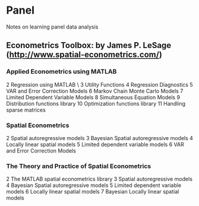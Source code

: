 # Panel
Notes on learning panel data analysis

## Econometrics Toolbox: by James P. LeSage (http://www.spatial-econometrics.com/)
### Applied Econometrics using MATLAB
 2 Regression using MATLAB \\
 3 Utility Functions 
 4 Regression Diagnostics 
 5 VAR and Error Correction Models 
 6 Markov Chain Monte Carlo Models 
 7 Limited Dependent Variable Models 
 8 Simultaneous Equation Models 
 9 Distribution functions library 
 10 Optimization functions library 
 11 Handling sparse matrices 
 
### Spatial Econometrics
 2 Spatial autoregressive models 
 3 Bayesian Spatial autoregressive models 
 4 Locally linear spatial models 
 5 Limited dependent variable models 
 6 VAR and Error Correction Models 
 
### The Theory and Practice of Spatial Econometrics
 2 The MATLAB spatial econometrics library 
 3 Spatial autoregressive models 
 4 Bayesian Spatial autoregressive models 
 5 Limited dependent variable models 
 6 Locally linear spatial models 
 7 Bayesian Locally linear spatial models 

